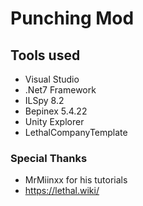 ﻿# Punching Mod

## Tools used
- Visual Studio
- .Net7 Framework
- ILSpy 8.2
- Bepinex 5.4.22
- Unity Explorer
- LethalCompanyTemplate



### Special Thanks
- MrMiinxx for his tutorials
- https://lethal.wiki/

